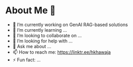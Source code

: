 # About Me 👋


- 🔭 I’m currently working on GenAI RAG-based solutions
- 🌱 I’m currently learning ...
- 👯 I’m looking to collaborate on ...
- 🤔 I’m looking for help with ...
- 💬 Ask me about ...
- 📫 How to reach me: https://linktr.ee/hkhawaja
- ⚡ Fun fact: ...

